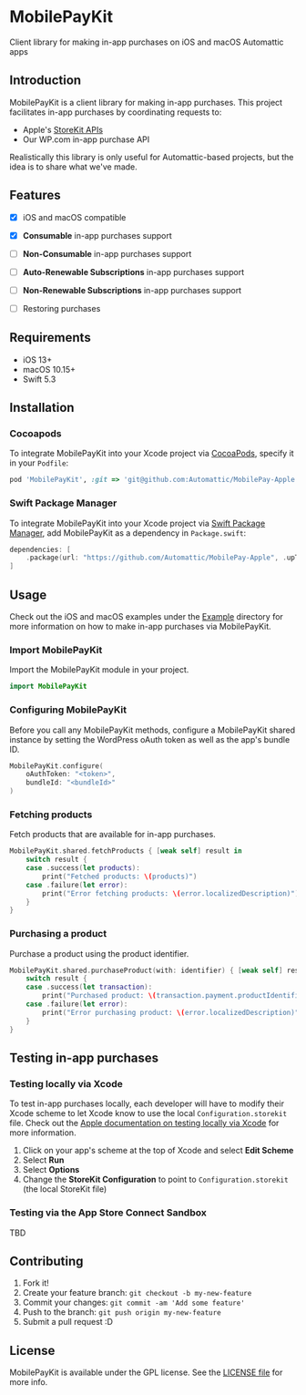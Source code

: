 # MobilePayKit

Client library for making in-app purchases on iOS and macOS Automattic apps


## Introduction

MobilePayKit is a client library for making in-app purchases. This project facilitates in-app purchases by coordinating requests to:

- Apple's [StoreKit APIs](https://developer.apple.com/documentation/storekit/original_api_for_in-app_purchase)
- Our WP.com in-app purchase API

Realistically this library is only useful for Automattic-based projects, but the idea is to share what we've made.


## Features

- [x] iOS and macOS compatible
- [x] **Consumable** in-app purchases support
- [ ]  **Non-Consumable** in-app purchases support
- [ ]  **Auto-Renewable Subscriptions** in-app purchases support
- [ ]  **Non-Renewable Subscriptions** in-app purchases support
- [ ] Restoring purchases


## Requirements
- iOS 13+
- macOS 10.15+
- Swift 5.3


## Installation

### Cocoapods

To integrate MobilePayKit into your Xcode project via [CocoaPods](http://cocoapods.org), specify it in your `Podfile`:

```ruby
pod 'MobilePayKit', :git => 'git@github.com:Automattic/MobilePay-Apple.git', :branch => 'develop'
```

### Swift Package Manager

To integrate MobilePayKit into your Xcode project via [Swift Package Manager](https://swift.org/package-manager/), add MobilePayKit as a dependency in `Package.swift`:

```swift
dependencies: [
    .package(url: "https://github.com/Automattic/MobilePay-Apple", .upToNextMajor(from: "0.0.1"))
]
```


## Usage

Check out the iOS and macOS examples under the [Example](./Example) directory for more information on how to make in-app purchases via MobilePayKit.

### Import MobilePayKit

Import the MobilePayKit module in your project.

```swift
import MobilePayKit
```

### Configuring MobilePayKit

Before you call any MobilePayKit methods, configure a MobilePayKit shared instance by setting the WordPress oAuth token as well as the app's bundle ID.

```swift
MobilePayKit.configure(
    oAuthToken: "<token>",
    bundleId: "<bundleId>"
)
```

### Fetching products

Fetch products that are available for in-app purchases.

```swift
MobilePayKit.shared.fetchProducts { [weak self] result in
    switch result {
    case .success(let products):
        print("Fetched products: \(products)")
    case .failure(let error):
        print("Error fetching products: \(error.localizedDescription)")
    }
}
```

### Purchasing a product

Purchase a product using the product identifier.

```swift
MobilePayKit.shared.purchaseProduct(with: identifier) { [weak self] result in
    switch result {
    case .success(let transaction):
        print("Purchased product: \(transaction.payment.productIdentifier)")
    case .failure(let error):
        print("Error purchasing product: \(error.localizedDescription)")
    }
}
```

## Testing in-app purchases

### Testing locally via Xcode

To test in-app purchases locally, each developer will have to modify their Xcode scheme to let Xcode know to use the local `Configuration.storekit` file. Check out the [Apple documentation on testing locally via Xcode](https://developer.apple.com/documentation/xcode/setting-up-storekit-testing-in-xcode) for more information.

1. Click on your app's scheme at the top of Xcode and select **Edit Scheme**
2. Select **Run**
3. Select **Options**
4. Change the **StoreKit Configuration** to point to `Configuration.storekit` (the local StoreKit file)


### Testing via the App Store Connect Sandbox

TBD

## Contributing

1. Fork it!
2. Create your feature branch: `git checkout -b my-new-feature`
3. Commit your changes: `git commit -am 'Add some feature'`
4. Push to the branch: `git push origin my-new-feature`
5. Submit a pull request :D


## License

MobilePayKit is available under the GPL license. See the [LICENSE file](./LICENSE) for more info.
